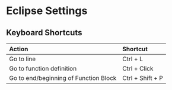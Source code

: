 # Eclipse Settings

## Keyboard Shortcuts

| Action       | Shortcut    |
| :----------- | :----------- |
| Go to line  | Ctrl + L    |
| Go to function definition   | Ctrl + Click  |
| Go to end/beginning of Function Block | Ctrl + Shift + P |
